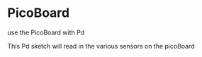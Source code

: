 # PicoBoard

use the PicoBoard with Pd

This Pd sketch will read in the various sensors on the picoBoard

